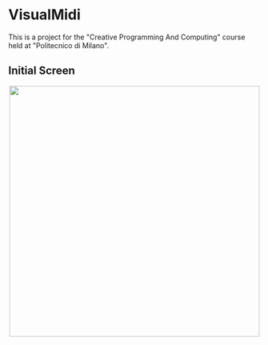 # VisualMidi

This is a project for the "Creative Programming And Computing" course held at "Politecnico di Milano".

## Initial Screen
<p align="center"><img height="500" src="DesaPaolo/VisualMidi---Creative-Computing-Project/blob/master/resources/InitialScreen.PNG"></p>
